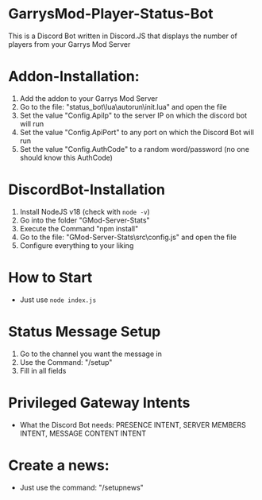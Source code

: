 # GarrysMod-Player-Status-Bot
This is a Discord Bot written in Discord.JS that displays the number of players from your Garrys Mod Server

# Addon-Installation:
1. Add the addon to your Garrys Mod Server
2. Go to the file: "status_bot\lua\autorun\init.lua" and open the file
3. Set the value "Config.ApiIp" to the server IP on which the discord bot will run
4. Set the value "Config.ApiPort" to any port on which the Discord Bot will run
5. Set the value "Config.AuthCode" to a random word/password (no one should know this AuthCode)

# DiscordBot-Installation
1. Install NodeJS v18 (check with ``node -v``)
2. Go into the folder "GMod-Server-Stats"
3. Execute the Command "npm install"
4. Go to the file: "GMod-Server-Stats\src\config.js" and open the file
5. Configure everything to your liking

# How to Start
- Just use ``node index.js``

# Status Message Setup
1. Go to the channel you want the message in
2. Use the Command: "/setup"
3. Fill in all fields

# Privileged Gateway Intents
- What the Discord Bot needs: PRESENCE INTENT, SERVER MEMBERS INTENT, MESSAGE CONTENT INTENT

# Create a news:
- Just use the command: "/setupnews"
